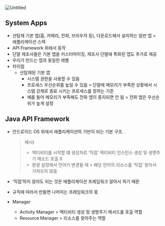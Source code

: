 ![Untitled](https://prod-files-secure.s3.us-west-2.amazonaws.com/31843d34-e811-4c63-943c-f4ef1d063319/6a4d23d1-be74-4237-906a-8c2763838f9b/Untitled.png)


## System Apps

- 선탑재 기본 앱(홈, 카메라, 전화, 브라우저 등), 다운로드해서 설치하는 일반 앱 > 애플리케이션 스택
- API Framework 위에서 동작
- 단말 제조사들은 기본 앱을 커스터마이징, 제조사 단말에 특화된 앱도 추가로 제공
- 우리가 만드는 앱과 동일한 레벨
- 차이점
    - 선탑재된 기본 앱
        - 시스템 권한을 사용할 수 있음
        - 프로세스 우선순위를 높일 수 있음 > 단말에 메모리가 부족한 상황에서 시스템 강제로 종료 시키는 프로세스를 정하는 기준
        - 예를 들어 메모리가 부족해도 전화 앱이 중지되면 안 됨 > 전화 앱은 우선순위가 높게 설정

## Java API Framework

- 안드로이드 OS 위에서 애플리케이션의 기반이 되는 기본 구조.

  > 예시)
  >
  > - 액티비티를 시작할 떄 생성자로 ‘직접’ 액티비티 인스턴스 생성 및 생명주기 메소드 호출 X
  > - 환경 설정에서 언어가 변경될 때 > 해당 언어의 리소스를 ‘직접’ 찾아서 가져오지 않음
- ‘직접’하지 않아도 되는 것은 애플리케이션 프레임워크 알아서 하기 때문
- 규칙에 따라서 만들면 나머지는 프레임워크의 몫
- Manager
    - Activity Manager > 액티비티 생성 및 생명주기 메서드를 호출 역할
    - Resource Manager > 리소스를 찾아주는 역할